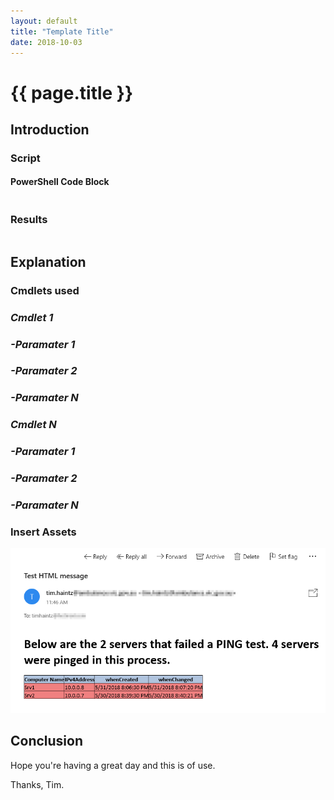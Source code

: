 ```yaml
---
layout: default
title: "Template Title"
date: 2018-10-03
---
```

# {{ page.title }}

## Introduction

### Script

#### PowerShell Code Block

```powerShell

```

### Results

```powerShell

```

## Explanation

### Cmdlets used

### *Cmdlet 1*

### *-Paramater 1*

### *-Paramater 2*

### *-Paramater N*

### *Cmdlet N*

### *-Paramater 1*

### *-Paramater 2*

### *-Paramater N*

### Insert Assets

![Name of Image](/assets/20180531/HTML-EmailAsFile.png)

## Conclusion

Hope you're having a great day and this is of use.

Thanks, Tim.
